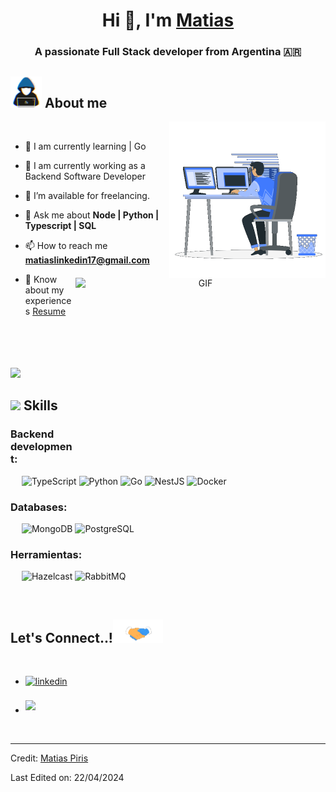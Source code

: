 <h1 align="center">Hi 👋, I'm <a href="https://100rabhcsmc.github.io/Me.io/" target="blank">
    Matias</a></h1>
 <h3 align="center">A passionate Full Stack developer from Argentina &#127462;&#127479</h3>

	
## <picture><img src = "https://github.com/0xAbdulKhalid/0xAbdulKhalid/raw/main/assets/mdImages/about_me.gif" width = 50px></picture> **About me**

<picture> <img align="right" src="https://github.com/0xAbdulKhalid/0xAbdulKhalid/raw/main/assets/mdImages/Right_Side.gif" width = 250px></picture>

<br>

<a target="_blank" align="center">
  <img align="right" top="500" height="300" width="400" alt="GIF" src="https://media.giphy.com/media/SWoSkN6DxTszqIKEqv/giphy.gif">
</a>

- 🔭 I am currently learning | Go
    
- 🌱 I am currently working as a Backend Software Developer
    
- 🤝 I’m available for freelancing.
    
- 💬 Ask me about **Node | Python | Typescript | SQL**
    
- 📫 How to reach me **matiaslinkedin17@gmail.com**
    
- 📄 Know about my experiences <a href="https://drive.google.com/file/d/1J1-oJve1sOFpOI9K_-LH4flE06FtSfxq/view?usp=drive_link" target="blank">Resume</a>
    <br/>

<br>
<br>
<br>
<br>

<img src="https://user-images.githubusercontent.com/73097560/115834477-dbab4500-a447-11eb-908a-139a6edaec5c.gif">


## <img src="https://media2.giphy.com/media/QssGEmpkyEOhBCb7e1/giphy.gif?cid=ecf05e47a0n3gi1bfqntqmob8g9aid1oyj2wr3ds3mg700bl&rid=giphy.gif" width ="25"><b> Skills</b>

<p align="center">

### Backend development:
&emsp;
![TypeScript](https://img.shields.io/badge/-TypeScript-000?&logo=TypeScript&logoColor=007ACC)
![Python](https://img.shields.io/badge/-Python-000?&logo=Python)
![Go](https://img.shields.io/badge/-Go-000?&logo=Go)
![NestJS](https://img.shields.io/badge/-NestJS-000?&logo=NestJS)
![Docker](https://img.shields.io/badge/-Docker-000?&logo=Docker)

### Databases:
&emsp;
![MongoDB](https://img.shields.io/badge/-MongoDB-000?&logo=MongoDB)
![PostgreSQL](https://img.shields.io/badge/-PostgreSQL-000?&logo=PostgreSQL)

### Herramientas:
&emsp;
![Hazelcast](https://img.shields.io/badge/-Hazelcast-000?&logo=Hazelcast)
![RabbitMQ](https://img.shields.io/badge/-RabbitMQ-000?&logo=RabbitMQ)

<br>

## <b> Let's Connect..!</b><img src="https://github.com/0xAbdulKhalid/0xAbdulKhalid/raw/main/assets/mdImages/handshake.gif" width ="80">
<br>
<div align='left'>

<ul>

<li>
<a href="https://www.linkedin.com/in/matias-piris-791735241/" target="_blank">
<img src="https://img.shields.io/badge/linkedin:  Matias Piris-%2300acee.svg?color=405DE6&style=for-the-badge&logo=linkedin&logoColor=white" alt=linkedin style="margin-bottom: 5px;"/>
</a>
</li>

<br>

<li>
<a href="mailto:matiaslinkedin17@gmail.com" target="_blank">
<img src="https://img.shields.io/badge/gmail:  matiaslinkedin17@gmail.com-%23EA4335.svg?style=for-the-badge&logo=gmail&logoColor=white" t=mail style="margin-bottom: 5px;" />
</a>
</li>
	
</ul>
</div>

<br>


---

Credit: [Matias Piris](https://github.com/MatiasPiris17)

Last Edited on: 22/04/2024
          </div>

    
